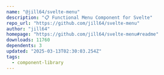 ```yaml
---
name: "@jill64/svelte-menu"
description: "📋 Functional Menu Component for Svelte"
repo_url: "https://github.com/jill64/svelte-menu"
author: "jill64"
homepage: "https://github.com/jill64/svelte-menu#readme"
downloads: 11760
dependents: 3
updated: "2025-03-13T02:30:03.254Z"
tags: 
  - component-library
---
```

